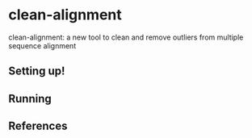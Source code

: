# clean-alignment
clean-alignment: a new tool to clean and remove outliers from multiple sequence alignment

## Setting up!


## Running

## References

